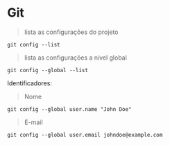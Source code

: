 # Git

> lista as configurações do projeto
```
git config --list
```

> lista as configurações a nível global
```
git config --global --list
```


Identificadores:
> Nome
```
git config --global user.name "John Doe"
```
> E-mail
```
git config --global user.email johndoe@example.com
```
